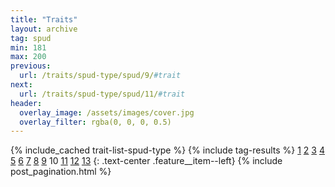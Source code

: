 ```yaml
---
title: "Traits"
layout: archive
tag: spud
min: 181
max: 200
previous:
  url: /traits/spud-type/spud/9/#trait
next:
  url: /traits/spud-type/spud/11/#trait
header:
  overlay_image: /assets/images/cover.jpg
  overlay_filter: rgba(0, 0, 0, 0.5)
---
```

{% include_cached trait-list-spud-type %}
{% include tag-results %}
[1](/traits/spud-type/spud/1/#trait) [2](/traits/spud-type/spud/2/#trait) [3](/traits/spud-type/spud/3/#trait) [4](/traits/spud-type/spud/4/#trait) [5](/traits/spud-type/spud/5/#trait) [6](/traits/spud-type/spud/6/#trait) [7](/traits/spud-type/spud/7/#trait) [8](/traits/spud-type/spud/8/#trait) [9](/traits/spud-type/spud/9/#trait) 10 [11](/traits/spud-type/spud/11/#trait) [12](/traits/spud-type/spud/12/#trait) [13](/traits/spud-type/spud/13/#trait) 
{: .text-center .feature__item--left}
{% include post_pagination.html %}

